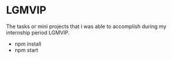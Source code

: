 # LGMVIP

The tasks or mini projects that i was able to accomplish during my internship period 
LGMVIP. 

- npm install
- npm start
